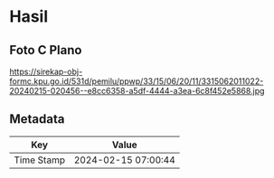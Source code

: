 # Hasil

## Foto C Plano

https://sirekap-obj-formc.kpu.go.id/531d/pemilu/ppwp/33/15/06/20/11/3315062011022-20240215-020456--e8cc6358-a5df-4444-a3ea-6c8f452e5868.jpg


## Metadata

| Key        | Value               |
| ---------- | ------------------- |
| Time Stamp | 2024-02-15 07:00:44 |



